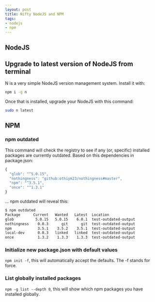 ```yaml
---
layout: post
title: Nifty NodeJS and NPM
tags:
- nodejs
- npm
---
```


<!-- break -->

## NodeJS

## Upgrade to latest version of NodeJS from terminal
N is a very simple NodeJS version management system. Install it with:
```bash
npm i -g n
```
Once that is installed, upgrade your NodeJS with this command:
```bash
sudo n latest
```

## NPM

### npm outdated
This command will check the registry to see if any (or, specific) installed packages are currently outdated. Based on this dependencies in package.json:

```javascript
{
  "glob": "^5.0.15",
  "nothingness": "github:othiym23/nothingness#master",
  "npm": "^3.5.1",
  "once": "^1.3.1"
}
```

... npm outdated will reveal this:

```bash
$ npm outdated
Package      Current   Wanted   Latest  Location
glob          5.0.15   5.0.15    6.0.1  test-outdated-output
nothingness    0.0.3      git      git  test-outdated-output
npm            3.5.1    3.5.2    3.5.1  test-outdated-output
local-dev      0.0.3   linked   linked  test-outdated-output
once           1.3.2    1.3.3    1.3.3  test-outdated-output
```

### Initialize new package.json with default values 
`npm init -f`, this will automatically accept the defaults. The -f stands for force.

### List globally installed packages
`npm -g list --depth 0`, this will show which npm packages you have installed globally.
